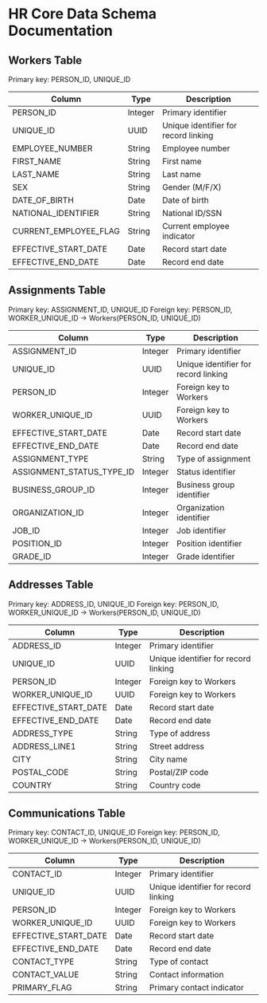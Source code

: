 # HR Core Data Schema Documentation

## Workers Table
Primary key: PERSON_ID, UNIQUE_ID

| Column | Type | Description |
|--------|------|-------------|
| PERSON_ID | Integer | Primary identifier |
| UNIQUE_ID | UUID | Unique identifier for record linking |
| EMPLOYEE_NUMBER | String | Employee number |
| FIRST_NAME | String | First name |
| LAST_NAME | String | Last name |
| SEX | String | Gender (M/F/X) |
| DATE_OF_BIRTH | Date | Date of birth |
| NATIONAL_IDENTIFIER | String | National ID/SSN |
| CURRENT_EMPLOYEE_FLAG | String | Current employee indicator |
| EFFECTIVE_START_DATE | Date | Record start date |
| EFFECTIVE_END_DATE | Date | Record end date |

## Assignments Table
Primary key: ASSIGNMENT_ID, UNIQUE_ID
Foreign key: PERSON_ID, WORKER_UNIQUE_ID -> Workers(PERSON_ID, UNIQUE_ID)

| Column | Type | Description |
|--------|------|-------------|
| ASSIGNMENT_ID | Integer | Primary identifier |
| UNIQUE_ID | UUID | Unique identifier for record linking |
| PERSON_ID | Integer | Foreign key to Workers |
| WORKER_UNIQUE_ID | UUID | Foreign key to Workers |
| EFFECTIVE_START_DATE | Date | Record start date |
| EFFECTIVE_END_DATE | Date | Record end date |
| ASSIGNMENT_TYPE | String | Type of assignment |
| ASSIGNMENT_STATUS_TYPE_ID | Integer | Status identifier |
| BUSINESS_GROUP_ID | Integer | Business group identifier |
| ORGANIZATION_ID | Integer | Organization identifier |
| JOB_ID | Integer | Job identifier |
| POSITION_ID | Integer | Position identifier |
| GRADE_ID | Integer | Grade identifier |

## Addresses Table
Primary key: ADDRESS_ID, UNIQUE_ID
Foreign key: PERSON_ID, WORKER_UNIQUE_ID -> Workers(PERSON_ID, UNIQUE_ID)

| Column | Type | Description |
|--------|------|-------------|
| ADDRESS_ID | Integer | Primary identifier |
| UNIQUE_ID | UUID | Unique identifier for record linking |
| PERSON_ID | Integer | Foreign key to Workers |
| WORKER_UNIQUE_ID | UUID | Foreign key to Workers |
| EFFECTIVE_START_DATE | Date | Record start date |
| EFFECTIVE_END_DATE | Date | Record end date |
| ADDRESS_TYPE | String | Type of address |
| ADDRESS_LINE1 | String | Street address |
| CITY | String | City name |
| POSTAL_CODE | String | Postal/ZIP code |
| COUNTRY | String | Country code |

## Communications Table
Primary key: CONTACT_ID, UNIQUE_ID
Foreign key: PERSON_ID, WORKER_UNIQUE_ID -> Workers(PERSON_ID, UNIQUE_ID)

| Column | Type | Description |
|--------|------|-------------|
| CONTACT_ID | Integer | Primary identifier |
| UNIQUE_ID | UUID | Unique identifier for record linking |
| PERSON_ID | Integer | Foreign key to Workers |
| WORKER_UNIQUE_ID | UUID | Foreign key to Workers |
| EFFECTIVE_START_DATE | Date | Record start date |
| EFFECTIVE_END_DATE | Date | Record end date |
| CONTACT_TYPE | String | Type of contact |
| CONTACT_VALUE | String | Contact information |
| PRIMARY_FLAG | String | Primary contact indicator |
